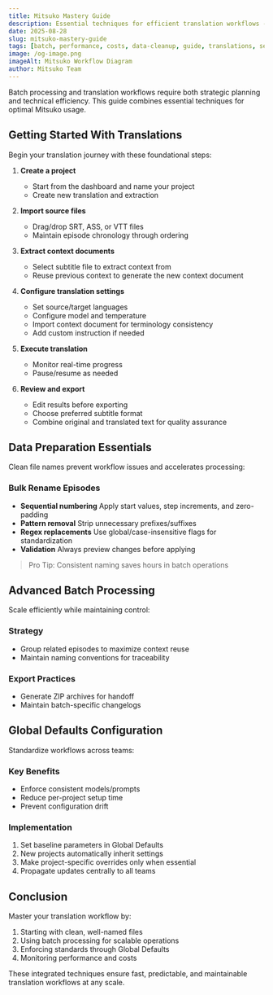 ```yaml
---
title: Mitsuko Mastery Guide
description: Essential techniques for efficient translation workflows - from setup to batch processing.
date: 2025-08-28
slug: mitsuko-mastery-guide
tags: [batch, performance, costs, data-cleanup, guide, translations, settings]
image: /og-image.png
imageAlt: Mitsuko Workflow Diagram
author: Mitsuko Team
---
```


Batch processing and translation workflows require both strategic planning and technical efficiency. This guide combines essential techniques for optimal Mitsuko usage.

## Getting Started With Translations
Begin your translation journey with these foundational steps:

1. **Create a project**
   - Start from the dashboard and name your project
   - Create new translation and extraction

2. **Import source files**
   - Drag/drop SRT, ASS, or VTT files
   - Maintain episode chronology through ordering

3. **Extract context documents**
   - Select subtitle file to extract context from
   - Reuse previous context to generate the new context document

4. **Configure translation settings**
   - Set source/target languages
   - Configure model and temperature
   - Import context document for terminology consistency
   - Add custom instruction if needed

5. **Execute translation**
   - Monitor real-time progress
   - Pause/resume as needed

6. **Review and export**
   - Edit results before exporting
   - Choose preferred subtitle format
   - Combine original and translated text for quality assurance

## Data Preparation Essentials
Clean file names prevent workflow issues and accelerates processing:

### Bulk Rename Episodes
- **Sequential numbering**
  Apply start values, step increments, and zero-padding
- **Pattern removal**
  Strip unnecessary prefixes/suffixes
- **Regex replacements**
  Use global/case-insensitive flags for standardization
- **Validation**
  Always preview changes before applying

> Pro Tip: Consistent naming saves hours in batch operations

## Advanced Batch Processing
Scale efficiently while maintaining control:

### Strategy
- Group related episodes to maximize context reuse
- Maintain naming conventions for traceability

### Export Practices
- Generate ZIP archives for handoff
- Maintain batch-specific changelogs

## Global Defaults Configuration
Standardize workflows across teams:

### Key Benefits
- Enforce consistent models/prompts
- Reduce per-project setup time
- Prevent configuration drift

### Implementation
1. Set baseline parameters in Global Defaults
2. New projects automatically inherit settings
3. Make project-specific overrides only when essential
4. Propagate updates centrally to all teams

## Conclusion
Master your translation workflow by:
1. Starting with clean, well-named files
2. Using batch processing for scalable operations
3. Enforcing standards through Global Defaults
4. Monitoring performance and costs

These integrated techniques ensure fast, predictable, and maintainable translation workflows at any scale.
